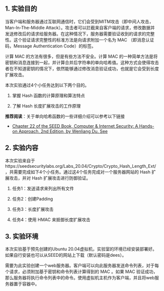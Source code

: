 ## 1. 实验目的

当客户端和服务器通过互联网通信时，它们会受到MITM攻击（即中间人攻击，Man-In-The-Middle Attack）。攻击者可以拦截来自客户端的请求，修改数据并发送修改后的请求给服务器。在这种情况下，服务器需要验证收到的请求的完整性。这个验证请求完整性的标准方法是向请求附加一个名为 MAC （即消息认证码，Message Authentication Code）的标签。

计算 MAC 的方法有很多，但是有些方法不安全。计算 MAC 的一种简单方法是将密钥和消息连接到一起，并计算合并后字符串的单向哈希值。这种方式会使得攻击者在不知道密钥的情况下，依然能够通过修改消息验证成功，也就是它会受到长度扩展攻击。

本次实验通过4个小任务达到以下两个目的。

1. 掌握 Hash 函数的计算原理和算法特点 

2. 了解 Hash 长度扩展攻击的工作原理


**推荐阅读**：关于单向哈希函数的一些详细介绍可以参考以下链接

- [Chapter 22 of the SEED Book, Computer & Internet Security: A Hands-on Approach, 2nd Edition, by Wenliang Du. See](https://www.handsonsecurity.net)

## 2. 实验内容

本次实验来自于https://seedsecuritylabs.org/Labs_20.04/Crypto/Crypto_Hash_Length_Ext/，共需要完成如下4个小任务。通过这4个任务完成对一个服务器网站的 Hash 扩展攻击，并对 Hash 扩展攻击进行防御验证。

1. 任务1：发送请求来列出所有文件

2. 任务2：创建Padding

3. 任务3：长度扩展攻击

4. 任务4：使用 HMAC 来抵御长度扩展攻击

## 3. 实验环境

本次实验基于预先创建的Ubuntu 20.04虚拟机，实验室的环境已经安装部署好。如果自行安装也可以从SEED的网站上下载（默认密码是dees）。

需要为此实验创建一个web服务器。客户端可以向此服务器发送命令列表，对于每个请求，必须附加基于密钥和命令列表计算得到的 MAC 。如果 MAC 验证成功，那么服务器将执行命令列表中的命令。使用虚拟机主机作为客户端，并且将web服务器置于容器中。

